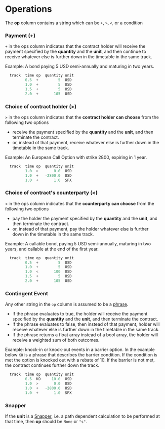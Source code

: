 # Operations

The **op** column contains a string which can be `+`, `>`, `<`, or a condition

### Payment (+)

`+` in the ops column indicates that the contract holder will receive
the payment specified by the **quantity** and the **unit**,
and then continue to receive whatever else is further down in the timetable
in the same track.

Example: A bond paying 5 USD semi-annually and maturing in two years. 

```python
  track  time op  quantity unit
         0.5  +         5  USD
         1.0  +         5  USD
         1.5  +         5  USD
         2.0  +       105  USD
```


### Choice of contract holder (>)

`>` in the ops column indicates that the **contract holder can choose** from the following two options

- receive the payment specified by the **quantity** and the **unit**, and then terminate the contract.
- or, instead of that payment, receive whatever else is further down in the timetable in the same track.

Example: An European Call Option with strike 2800, expiring in 1 year.

```python
  track  time op  quantity unit
         1.0  >       0.0  USD
         1.0  +   -2800.0  USD
         1.0  +       1.0  SPX
```


### Choice of contract's counterparty (<)

`<` in the ops column indicates that the **counterparty can choose** from the following two options

- pay the holder the payment specified by the **quantity** and the **unit**, and then terminate the contract.
- or, instead of that payment, pay the holder whatever else is further down in the timetable in the same track.

Example: A callable bond, paying 5 USD semi-annually, maturing in two years, and callable at the end of the first year.

```python
  track  time op  quantity unit
         0.5  +         5  USD
         1.0  +         5  USD
         1.0  <       100  USD
         1.5  +         5  USD
         2.0  +       105  USD
```


### Contingent Event

Any other string in the `op` column is assumed to be a [phrase](phrase.md).

 - If the phrase evaluates to true, the holder will receive the payment specified by the **quantity** and the **unit**, and then terminate the contract.
 - If the phrase evaluates to false, then instead of that payment, holder will receive whatever else is further down in the timetable in the same track.
 - If the phrase returns a float array instead of a bool array, the holder will receive a weighted sum of both outcomes.

Example: knock-in or knock-out events in a barrier option. In the example below `KO` is a phrase that describes the barrier condition. If the condition is met
the option is knocked out with a rebate of 10. If the barrier is not met, the contract continues further down the track.

```python
  track  time op  quantity unit
         0.5  KO     10.0  USD
         1.0  >       0.0  USD
         1.0  +   -2800.0  USD
         1.0  +       1.0  SPX
```

### Snapper

If the **unit** is a [Snapper](snapper.md), i.e. a path dependent calculation to be performed at that time, then **op** should be `None` or `"s"`.
